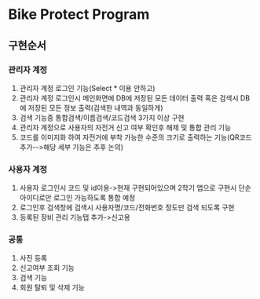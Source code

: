 # Bike Protect Program
## 구현순서
### 관리자 계정
1. 관리자 계정 로그인 기능(Select * 이용 안하고)
2. 관리자 계정 로그인시 메인화면에 DB에 저장된 모든 데이터 출력 혹은 검색시 DB에 저장된 모든 정보 출력(검색한 내역과 동일하게)
3. 검색 기능중 통합검색/이름검색/코드검색 3가지 이상 구현
4. 관리자 계정으로 사용자의 자전거 신고 여부 확인후 해제 및 통합 관리 기능
5. 코드를 이미지화 하여 자전거에 부착 가능한 수준의 크기로 출력하는 기능(QR코드 추가-->해당 세부 기능은 추후 논의)

### 사용자 계정
1. 사용자 로그인시 코드 및 id이용->현재 구현되어있으며 2학기 앱으로 구현시 단순 아이디로만 로그인 가능하도록 통합 예정
2. 로그인후 검색창에 검색시 사용자명/코드/전화번호 정도만 검색 되도록 구현
3. 등록된 장비 관리 기능탭 추가->신고용


### 공통
1. 사진 등록
2. 신고여부 조회 기능
3. 검색 기능
4. 회원 탈퇴 및 삭제 기능
